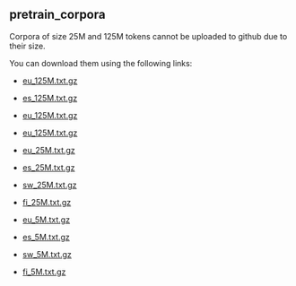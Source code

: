 ## pretrain_corpora

Corpora of size 25M and 125M tokens cannot be uploaded to github due to their size.

You can download them using the following links:

* [eu_125M.txt.gz](https://storage.cloud.google.com/elhuyar/low-scaling-laws/data/preprocess_raw_5-25-125M/eu_125M.txt.gz)

* [es_125M.txt.gz](https://storage.cloud.google.com/elhuyar/low-scaling-laws/data/preprocess_raw_5-25-125M/eu_125M.txt.gz)

* [eu_125M.txt.gz](https://storage.cloud.google.com/elhuyar/low-scaling-laws/data/preprocess_raw_5-25-125M/eu_125M.txt.gz)

* [eu_125M.txt.gz](https://storage.cloud.google.com/elhuyar/low-scaling-laws/data/preprocess_raw_5-25-125M/eu_125M.txt.gz)

* [eu_25M.txt.gz](https://storage.cloud.google.com/elhuyar/low-scaling-laws/data/preprocess_raw_5-25-125M/eu_25M.txt.gz)

* [es_25M.txt.gz](https://storage.cloud.google.com/elhuyar/low-scaling-laws/data/preprocess_raw_5-25-125M/eu_25M.txt.gz)

* [sw_25M.txt.gz](https://storage.cloud.google.com/elhuyar/low-scaling-laws/data/preprocess_raw_5-25-125M/eu_25M.txt.gz)

* [fi_25M.txt.gz](https://storage.cloud.google.com/elhuyar/low-scaling-laws/data/preprocess_raw_5-25-125M/eu_5M.txt.gz)

* [eu_5M.txt.gz](https://storage.cloud.google.com/elhuyar/low-scaling-laws/data/preprocess_raw_5-25-125M/eu_5M.txt.gz)

* [es_5M.txt.gz](https://storage.cloud.google.com/elhuyar/low-scaling-laws/data/preprocess_raw_5-25-125M/eu_5M.txt.gz)

* [sw_5M.txt.gz](https://storage.cloud.google.com/elhuyar/low-scaling-laws/data/preprocess_raw_5-25-125M/eu_5M.txt.gz)

* [fi_5M.txt.gz](https://storage.cloud.google.com/elhuyar/low-scaling-laws/data/preprocess_raw_5-25-125M/eu_5M.txt.gz)





